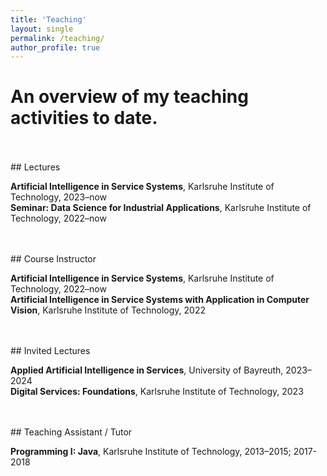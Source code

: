 ```yaml
---
title: 'Teaching'
layout: single
permalink: /teaching/
author_profile: true
---
```

<p style="font-size: 14px;">
<h1>An overview of my teaching activities to date.</h1>
</p>
<br><br>
## Lectures
<p style="font-size: 14px;">
<b>Artificial Intelligence in Service Systems</b>, Karlsruhe Institute of Technology, 2023–now
<br>
<b>Seminar: Data Science for Industrial Applications</b>, Karlsruhe Institute of Technology, 2022–now
</p>
<br><br>
## Course Instructor
<p style="font-size: 14px;">
<b>Artificial Intelligence in Service Systems</b>, Karlsruhe Institute of Technology, 2022–now
<br>
<b>Artificial Intelligence in Service Systems with Application in Computer Vision</b>, Karlsruhe Institute of Technology, 2022
</p>
<br><br>
## Invited Lectures
<p style="font-size: 14px;">
<b>Applied Artificial Intelligence in Services</b>, University of Bayreuth, 2023–2024
<br>
<b>Digital Services: Foundations</b>, Karlsruhe Institute of Technology, 2023
</p>
<br><br>
## Teaching Assistant / Tutor
<p style="font-size: 14px;">
<b>Programming I: Java</b>, Karlsruhe Institute of Technology, 2013–2015; 2017-2018
</p>